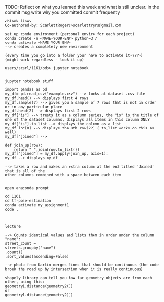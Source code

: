 TODO: Reflect on what you learned this week and what is still unclear.
        in the commit msg write why you committed
    commit frequently

    <blank line>
    Co-authored-by: ScarlettRogers>scarlettrgrs@gmail.com

    set up conda environment (personal enviro for each project)
    conda create -n <NAME-YOUR-ENV> python=3.7
    conda activate <NAME-YOUR-ENV> 
    --> creates a completely new environment

    (every time you go into a folder your have to activate it-???-)
    (might work regardless - look it up)

    users/scarl/1161/odp> jupyter notebook


    jupyter notebook stuff

    import pandas as pd
    my_df= pd.read_csv("example.csv") --> looks at dataset .csv file
    my_df.head() --> displays first 4 rows
    my_df.sample(7) --> gives you a sample of 7 rows that is not in order or in any particular place
    my_df.head(2) --> displays first 2 rows
    my_df["is"] --> treats it as a column series, the "is" is the title of one of the dataset columns, displays all items in this column ONLY
    my_df["is"].to_list --> displays the column as a list
    my_df.loc[0] --> displays the 0th row(??) (.to_list works on this as well)
    my_df["joined"] --> 

    def join_up(row):
        return " ".join(row.to_list())
    my_df["joined"] = my_df.apply(join_up, axis=1):
    my_df --> displays my_df

    --> takes a row and makes an extra column at the end titled 'Joined' that is all of the
    other columns combined with a space between each item


    open anaconda prompt

    cd 1161
    cd tf-pose-estimation
    conda activate my_assignment1
    code .



    lecture

    --> Counts identical values and lists them in order under the column "name":
    street_count = 
    streets.groupby('name")
    .count()
    .sort_values(ascending=False)

    --> photo from Kartin merges lines that should be continuous (the code broek the road up by intersection when it is really continuous)

    shapely library can tell you how far geometry objects are from each other, using this:
    geometry1.distance(geometry2())
    or
    geometry1.distance(geometry2)))